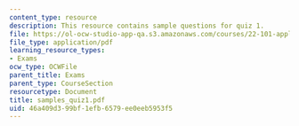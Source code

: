 ```yaml
---
content_type: resource
description: This resource contains sample questions for quiz 1.
file: https://ol-ocw-studio-app-qa.s3.amazonaws.com/courses/22-101-applied-nuclear-physics-fall-2006/46a409d399bf1efb6579ee0eeb5953f5_samples_quiz1.pdf
file_type: application/pdf
learning_resource_types:
- Exams
ocw_type: OCWFile
parent_title: Exams
parent_type: CourseSection
resourcetype: Document
title: samples_quiz1.pdf
uid: 46a409d3-99bf-1efb-6579-ee0eeb5953f5
---
```

